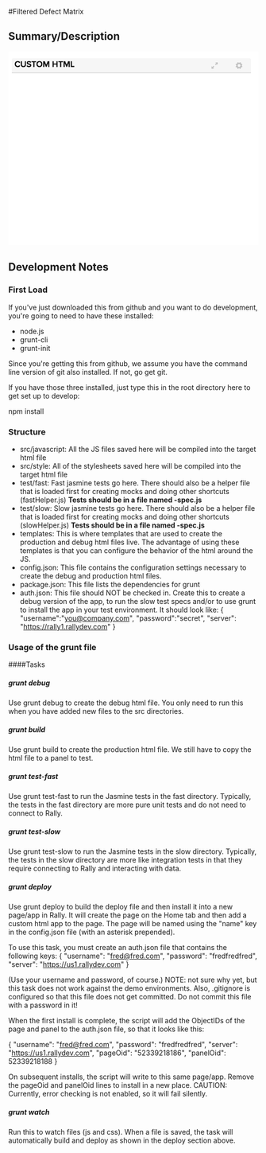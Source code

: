 #Filtered Defect Matrix

## Summary/Description

![screenshot](./images/screenshot.png "This is an example")

## Development Notes


### First Load

If you've just downloaded this from github and you want to do development, 
you're going to need to have these installed:

 * node.js
 * grunt-cli
 * grunt-init
 
Since you're getting this from github, we assume you have the command line
version of git also installed.  If not, go get git.

If you have those three installed, just type this in the root directory here
to get set up to develop:

  npm install

### Structure

  * src/javascript:  All the JS files saved here will be compiled into the 
  target html file
  * src/style: All of the stylesheets saved here will be compiled into the 
  target html file
  * test/fast: Fast jasmine tests go here.  There should also be a helper 
  file that is loaded first for creating mocks and doing other shortcuts
  (fastHelper.js) **Tests should be in a file named <something>-spec.js**
  * test/slow: Slow jasmine tests go here.  There should also be a helper
  file that is loaded first for creating mocks and doing other shortcuts 
  (slowHelper.js) **Tests should be in a file named <something>-spec.js**
  * templates: This is where templates that are used to create the production
  and debug html files live.  The advantage of using these templates is that
  you can configure the behavior of the html around the JS.
  * config.json: This file contains the configuration settings necessary to
  create the debug and production html files.  
  * package.json: This file lists the dependencies for grunt
  * auth.json: This file should NOT be checked in.  Create this to create a
  debug version of the app, to run the slow test specs and/or to use grunt to
  install the app in your test environment.  It should look like:
    {
        "username":"you@company.com",
        "password":"secret",
        "server": "https://rally1.rallydev.com"
    }
  
### Usage of the grunt file
####Tasks
    
##### grunt debug

Use grunt debug to create the debug html file.  You only need to run this when you have added new files to
the src directories.

##### grunt build

Use grunt build to create the production html file.  We still have to copy the html file to a panel to test.

##### grunt test-fast

Use grunt test-fast to run the Jasmine tests in the fast directory.  Typically, the tests in the fast 
directory are more pure unit tests and do not need to connect to Rally.

##### grunt test-slow

Use grunt test-slow to run the Jasmine tests in the slow directory.  Typically, the tests in the slow
directory are more like integration tests in that they require connecting to Rally and interacting with
data.

##### grunt deploy

Use grunt deploy to build the deploy file and then install it into a new page/app in Rally.  It will create the page on the Home tab and then add a custom html app to the page.  The page will be named using the "name" key in the config.json file (with an asterisk prepended).

To use this task, you must create an auth.json file that contains the following keys:
{
    "username": "fred@fred.com",
    "password": "fredfredfred",
    "server": "https://us1.rallydev.com"
}

(Use your username and password, of course.)  NOTE: not sure why yet, but this task does not work against the demo environments.  Also, .gitignore is configured so that this file does not get committed.  Do not commit this file with a password in it!

When the first install is complete, the script will add the ObjectIDs of the page and panel to the auth.json file, so that it looks like this:

{
    "username": "fred@fred.com",
    "password": "fredfredfred",
    "server": "https://us1.rallydev.com",
    "pageOid": "52339218186",
    "panelOid": 52339218188
}

On subsequent installs, the script will write to this same page/app. Remove the
pageOid and panelOid lines to install in a new place.  CAUTION:  Currently, error checking is not enabled, so it will fail silently.

##### grunt watch

Run this to watch files (js and css).  When a file is saved, the task will automatically build and deploy as shown in the deploy section above.

